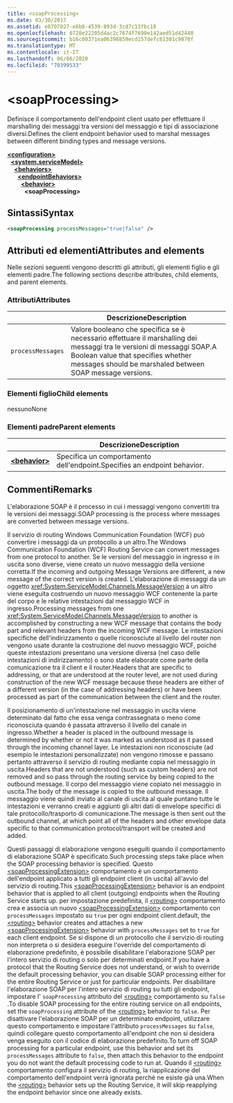 ```yaml
---
title: <soapProcessing>
ms.date: 03/30/2017
ms.assetid: e8707027-e6b8-4539-893d-3cd7c13fbc18
ms.openlocfilehash: 0728e22205d4ac2c7674f7690e142aed51d42440
ms.sourcegitcommit: b16c00371ea06398859ecd157defc81301c9070f
ms.translationtype: MT
ms.contentlocale: it-IT
ms.lasthandoff: 06/06/2020
ms.locfileid: "70399533"
---
```

# \<soapProcessing>

<span data-ttu-id="3cfee-101">Definisce il comportamento dell'endpoint client usato per effettuare il marshalling dei messaggi tra versioni del messaggio e tipi di associazione diversi.</span><span class="sxs-lookup"><span data-stu-id="3cfee-101">Defines the client endpoint behavior used to marshal messages between different binding types and message versions.</span></span>

[**\<configuration>**](../configuration-element.md)\
&nbsp;&nbsp;[**\<system.serviceModel>**](system-servicemodel.md)\
&nbsp;&nbsp;&nbsp;&nbsp;[**\<behaviors>**](behaviors.md)\
&nbsp;&nbsp;&nbsp;&nbsp;&nbsp;&nbsp;[**\<endpointBehaviors>**](endpointbehaviors.md)\
&nbsp;&nbsp;&nbsp;&nbsp;&nbsp;&nbsp;&nbsp;&nbsp;[**\<behavior>**](behavior-of-endpointbehaviors.md)\
&nbsp;&nbsp;&nbsp;&nbsp;&nbsp;&nbsp;&nbsp;&nbsp;&nbsp;&nbsp;**\<soapProcessing>**
  
## <a name="syntax"></a><span data-ttu-id="3cfee-102">Sintassi</span><span class="sxs-lookup"><span data-stu-id="3cfee-102">Syntax</span></span>  
  
```xml  
<soapProcessing processMessages="true|false" />
```  
  
## <a name="attributes-and-elements"></a><span data-ttu-id="3cfee-103">Attributi ed elementi</span><span class="sxs-lookup"><span data-stu-id="3cfee-103">Attributes and elements</span></span>  
  
<span data-ttu-id="3cfee-104">Nelle sezioni seguenti vengono descritti gli attributi, gli elementi figlio e gli elementi padre.</span><span class="sxs-lookup"><span data-stu-id="3cfee-104">The following sections describe attributes, child elements, and parent elements.</span></span>  
  
### <a name="attributes"></a><span data-ttu-id="3cfee-105">Attributi</span><span class="sxs-lookup"><span data-stu-id="3cfee-105">Attributes</span></span>  
  
|                   | <span data-ttu-id="3cfee-106">Descrizione</span><span class="sxs-lookup"><span data-stu-id="3cfee-106">Description</span></span> |
| ----------------- | ----------- |
| `processMessages` | <span data-ttu-id="3cfee-107">Valore booleano che specifica se è necessario effettuare il marshalling dei messaggi tra le versioni di messaggi SOAP.</span><span class="sxs-lookup"><span data-stu-id="3cfee-107">A Boolean value that specifies whether messages should be marshaled between SOAP message versions.</span></span> |

### <a name="child-elements"></a><span data-ttu-id="3cfee-108">Elementi figlio</span><span class="sxs-lookup"><span data-stu-id="3cfee-108">Child elements</span></span>

<span data-ttu-id="3cfee-109">nessuno</span><span class="sxs-lookup"><span data-stu-id="3cfee-109">None</span></span>

### <a name="parent-elements"></a><span data-ttu-id="3cfee-110">Elementi padre</span><span class="sxs-lookup"><span data-stu-id="3cfee-110">Parent elements</span></span>

|     | <span data-ttu-id="3cfee-111">Descrizione</span><span class="sxs-lookup"><span data-stu-id="3cfee-111">Description</span></span> |
| --- | ----------- |
| [**\<behavior>**](behavior-of-endpointbehaviors.md) | <span data-ttu-id="3cfee-112">Specifica un comportamento dell'endpoint.</span><span class="sxs-lookup"><span data-stu-id="3cfee-112">Specifies an endpoint behavior.</span></span> |

## <a name="remarks"></a><span data-ttu-id="3cfee-113">Commenti</span><span class="sxs-lookup"><span data-stu-id="3cfee-113">Remarks</span></span>

<span data-ttu-id="3cfee-114">L'elaborazione SOAP è il processo in cui i messaggi vengono convertiti tra le versioni dei messaggi.</span><span class="sxs-lookup"><span data-stu-id="3cfee-114">SOAP processing is the process where messages are converted between message versions.</span></span>

<span data-ttu-id="3cfee-115">Il servizio di routing Windows Communication Foundation (WCF) può convertire i messaggi da un protocollo a un altro.</span><span class="sxs-lookup"><span data-stu-id="3cfee-115">The Windows Communication Foundation (WCF) Routing Service can convert messages from one protocol to another.</span></span> <span data-ttu-id="3cfee-116">Se le versioni del messaggio in ingresso e in uscita sono diverse, viene creato un nuovo messaggio della versione corretta.</span><span class="sxs-lookup"><span data-stu-id="3cfee-116">If the incoming and outgoing Message Versions are different, a new message of the correct version is created.</span></span> <span data-ttu-id="3cfee-117">L'elaborazione di messaggi da un oggetto <xref:System.ServiceModel.Channels.MessageVersion> a un altro viene eseguita costruendo un nuovo messaggio WCF contenente la parte del corpo e le relative intestazioni dal messaggio WCF in ingresso.</span><span class="sxs-lookup"><span data-stu-id="3cfee-117">Processing messages from one <xref:System.ServiceModel.Channels.MessageVersion> to another is accomplished by constructing a new WCF message that contains the body part and relevant headers from the incoming WCF message.</span></span> <span data-ttu-id="3cfee-118">Le intestazioni specifiche dell'indirizzamento o quelle riconosciute al livello del router non vengono usate durante la costruzione del nuovo messaggio WCF, poiché queste intestazioni presentano una versione diversa (nel caso delle intestazioni di indirizzamento) o sono state elaborate come parte della comunicazione tra il client e il router.</span><span class="sxs-lookup"><span data-stu-id="3cfee-118">Headers that are specific to addressing, or that are understood at the router level, are not used during construction of the new WCF message because these headers are either of a different version (in the case of addressing headers) or have been processed as part of the communication between the client and the router.</span></span>

<span data-ttu-id="3cfee-119">Il posizionamento di un'intestazione nel messaggio in uscita viene determinato dal fatto che essa venga contrassegnata o meno come riconosciuta quando è passata attraverso il livello del canale in ingresso.</span><span class="sxs-lookup"><span data-stu-id="3cfee-119">Whether a header is placed in the outbound message is determined by whether or not it was marked as understood as it passed through the incoming channel layer.</span></span> <span data-ttu-id="3cfee-120">Le intestazioni non riconosciute (ad esempio le intestazioni personalizzate) non vengono rimosse e passano pertanto attraverso il servizio di routing mediante copia nel messaggio in uscita.</span><span class="sxs-lookup"><span data-stu-id="3cfee-120">Headers that are not understood (such as custom headers) are not removed and so pass through the routing service by being copied to the outbound message.</span></span> <span data-ttu-id="3cfee-121">Il corpo del messaggio viene copiato nel messaggio in uscita.</span><span class="sxs-lookup"><span data-stu-id="3cfee-121">The body of the message is copied to the outbound message.</span></span> <span data-ttu-id="3cfee-122">Il messaggio viene quindi inviato al canale di uscita al quale puntano tutte le intestazioni e verranno creati e aggiunti gli altri dati di envelope specifici di tale protocollo/trasporto di comunicazione.</span><span class="sxs-lookup"><span data-stu-id="3cfee-122">The message is then sent out the outbound channel, at which point all of the headers and other envelope data specific to that communication protocol/transport will be created and added.</span></span>

<span data-ttu-id="3cfee-123">Questi passaggi di elaborazione vengono eseguiti quando il comportamento di elaborazione SOAP è specificato.</span><span class="sxs-lookup"><span data-stu-id="3cfee-123">Such processing steps take place when the SOAP processing behavior is specified.</span></span> <span data-ttu-id="3cfee-124">Questo [\<soapProcessingExtension>](soapprocessing.md) comportamento è un comportamento dell'endpoint applicato a tutti gli endpoint client (in uscita) all'avvio del servizio di routing.</span><span class="sxs-lookup"><span data-stu-id="3cfee-124">This [\<soapProcessingExtension>](soapprocessing.md) behavior is an endpoint behavior that is applied to all client (outgoing) endpoints when the Routing Service starts up.</span></span> <span data-ttu-id="3cfee-125">per impostazione predefinita, il [\<routing>](routing-of-servicebehavior.md) comportamento crea e associa un nuovo [\<soapProcessingExtension>](soapprocessing.md) comportamento con `processMessages` impostato su `true` per ogni endpoint client.</span><span class="sxs-lookup"><span data-stu-id="3cfee-125">default, the [\<routing>](routing-of-servicebehavior.md) behavior creates and attaches a new [\<soapProcessingExtension>](soapprocessing.md) behavior with `processMessages` set to `true` for each client endpoint.</span></span> <span data-ttu-id="3cfee-126">Se si dispone di un protocollo che il servizio di routing non interpreta o si desidera eseguire l'override del comportamento di elaborazione predefinito, è possibile disabilitare l'elaborazione SOAP per l'intero servizio di routing o solo per determinati endpoint.</span><span class="sxs-lookup"><span data-stu-id="3cfee-126">If you have a protocol that the Routing Service does not understand, or wish to override the default processing behavior, you can disable SOAP processing either for the entire Routing Service or just for particular endpoints.</span></span>  <span data-ttu-id="3cfee-127">Per disabilitare l'elaborazione SOAP per l'intero servizio di routing su tutti gli endpoint, impostare l' `soapProcessing` attributo del [\<routing>](routing-of-servicebehavior.md) comportamento su `false` .</span><span class="sxs-lookup"><span data-stu-id="3cfee-127">To disable SOAP processing for the entire routing service on all endpoints, set the `soapProcessing` attribute of the [\<routing>](routing-of-servicebehavior.md) behavior to `false`.</span></span> <span data-ttu-id="3cfee-128">Per disattivare l'elaborazione SOAP per un determinato endpoint, utilizzare questo comportamento e impostare l'attributo `processMessages` su `false`, quindi collegare questo comportamento all'endpoint che non si desidera venga eseguito con il codice di elaborazione predefinito.</span><span class="sxs-lookup"><span data-stu-id="3cfee-128">To turn off SOAP processing for a particular endpoint, use this behavior and set its `processMessages` attribute to `false`, then attach this behavior to the endpoint you do not want the default processing code to run at.</span></span>  <span data-ttu-id="3cfee-129">Quando il [\<routing>](routing-of-servicebehavior.md) comportamento configura il servizio di routing, la riapplicazione del comportamento dell'endpoint verrà ignorata perché ne esiste già una.</span><span class="sxs-lookup"><span data-stu-id="3cfee-129">When the [\<routing>](routing-of-servicebehavior.md) behavior sets up the Routing Service, it will skip reapplying the endpoint behavior since one already exists.</span></span>
